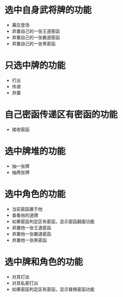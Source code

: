 # 选中自身武将牌的功能

- 幕后登场
- 弃置自己的一张王道密函
- 弃置自己的一张霸道密函
- 弃置自己的一张黑密函

# 只选中牌的功能

- 打出
- 传递
- 弃置

# 自己密函传递区有密函的功能

- 接收密函

# 选中牌堆的功能

- 抽一张牌
- 抽两张牌

# 选中角色的功能

- 当前密函置于他
- 查看他的道牌
- 如果密函判定区有密函，显示密函翻面功能
- 弃置他一张王道密函
- 弃置他一张霸道密函
- 弃置他一张黑密函

# 选中牌和角色的功能

- 对其打出
- 对其私密打出
- 如果密函判定区有密函，显示替换密函功能
